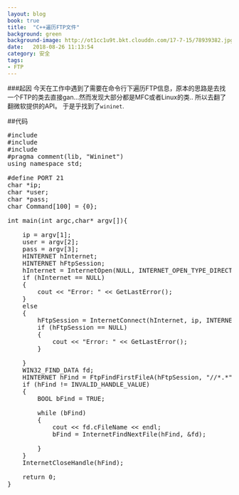 ```yaml
---
layout: blog
book: true
title:  "C++遍历FTP文件"
background: green
background-image: http://ot1cc1u9t.bkt.clouddn.com/17-7-15/78939382.jpg
date:   2018-08-26 11:13:54
category: 安全
tags:
- FTP 
---
```

###起因
今天在工作中遇到了需要在命令行下遍历FTP信息，原本的思路是去找一个FTP的类去直接gan...然而发现大部分都是MFC或者Linux的类..
所以去翻了翻微软提供的API。
于是乎找到了`wininet`.

##代码

<pre>
#include<iostream>
#include <windows.h>  
#include <wininet.h>
#pragma comment(lib, "Wininet")
using namespace std;

#define PORT 21	
char *ip;
char *user;
char *pass;
char Command[100] = {0};

int main(int argc,char* argv[]){

	ip = argv[1];
	user = argv[2];
	pass = argv[3];
	HINTERNET hInternet;
	HINTERNET hFtpSession;
	hInternet = InternetOpen(NULL, INTERNET_OPEN_TYPE_DIRECT, NULL, NULL, 0);
	if (hInternet == NULL)
	{
		cout << "Error: " << GetLastError();
	}
	else
	{
		hFtpSession = InternetConnect(hInternet, ip, INTERNET_DEFAULT_FTP_PORT, user, pass, INTERNET_SERVICE_FTP, 0, 0);
		if (hFtpSession == NULL)
		{
			cout << "Error: " << GetLastError();
		}

	}
	WIN32_FIND_DATA fd;
	HINTERNET hFind = FtpFindFirstFileA(hFtpSession, "//*.*", &fd, INTERNET_FLAG_RELOAD, 0);
	if (hFind != INVALID_HANDLE_VALUE)
	{
		BOOL bFind = TRUE;

		while (bFind)
		{
			cout << fd.cFileName << endl;
			bFind = InternetFindNextFile(hFind, &fd);

		}
	}
	InternetCloseHandle(hFind);

	return 0;
}


</pre>



